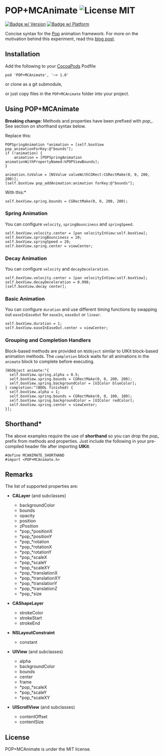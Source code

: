 POP+MCAnimate ![License MIT](https://go-shields.herokuapp.com/license-MIT-blue.png)
=============

[![Badge w/ Version](https://cocoapod-badges.herokuapp.com/v/POP+MCAnimate/badge.png)](https://github.com/matthewcheok/POP-MCAnimate)
[![Badge w/ Platform](https://cocoapod-badges.herokuapp.com/p/POP+MCAnimate/badge.svg)](https://github.com/matthewcheok/POP-MCAnimate)

Concise syntax for the [Pop](https://github.com/facebook/pop) animation framework. For more on the motivation behind this experiment, read this [blog post](http://blog.matthewcheok.com/making-your-animations-pop/).

## Installation

Add the following to your [CocoaPods](http://cocoapods.org/) Podfile

    pod 'POP+MCAnimate', '~> 1.0'

or clone as a git submodule,

or just copy files in the ```POP+MCAnimate``` folder into your project.

## Using POP+MCAnimate

**Breaking change:** Methods and properties have been prefixed with *pop_*. See section on shorthand syntax below.

Replace this:

    POPSpringAnimation *animation = [self.boxView pop_animationForKey:@"bounds"];
    if (!animation) {
        animation = [POPSpringAnimation animationWithPropertyNamed:kPOPViewBounds];
    }

    animation.toValue = [NSValue valueWithCGRect:CGRectMake(0, 0, 200, 200)];
    [self.boxView pop_addAnimation:animation forKey:@"bounds"];

With this:*

    self.boxView.spring.bounds = CGRectMake(0, 0, 200, 200);

### Spring Animation

You can configure `velocity`, `springBounciness` and `springSpeed`.

    self.boxView.velocity.center = [pan velocityInView:self.boxView];
    self.boxView.springBounciness = 20;
    self.boxView.springSpeed = 20;
    self.boxView.spring.center = viewCenter;

### Decay Animation

You can configure `velocity` and `decayDeceleration`.

    self.boxView.velocity.center = [pan velocityInView:self.boxView];
    self.boxView.decayDeceleration = 0.998;
    [self.boxView.decay center];

### Basic Animation

You can configure `duration` and use different timing functions by swapping out `easeInEaseOut` for  `easeIn`, `easeOut` or `linear`.

    self.boxView.duration = 1;
    self.boxView.easeInEaseOut.center = viewCenter;


### Grouping and Completion Handlers

Block-based methods are provided on `NSObject` similar to UIKit block-based animation methods. The `completion` block waits for all animations in the `animate` block to complete before executing.

    [NSObject animate:^{
      self.boxView.spring.alpha = 0.5;
      self.boxView.spring.bounds = CGRectMake(0, 0, 200, 200);
      self.boxView.spring.backgroundColor = [UIColor blueColor];
    } completion:^(BOOL finished) {
      self.boxView.alpha = 1;
      self.boxView.spring.bounds = CGRectMake(0, 0, 100, 100);
      self.boxView.spring.backgroundColor = [UIColor redColor];
      self.boxView.spring.center = viewCenter;
    }];

## Shorthand*

The above examples require the use of **shorthand** so you can drop the *pop_* prefix from methods and properties. Just include the following in your pre-compiled header file after importing **UIKit**:

    #define MCANIMATE_SHORTHAND
    #import <POP+MCAnimate.h>

## Remarks

The list of supported properties are:
- **CALayer** (and subclasses)
  - backgroundColor
  - bounds
  - opacity
  - position
  - zPosition
  - *pop_*positionX
  - *pop_*positionY
  - *pop_*rotation
  - *pop_*rotationX
  - *pop_*rotationY
  - *pop_*scaleX
  - *pop_*scaleY
  - *pop_*scaleXY
  - *pop_*translationX
  - *pop_*translationXY
  - *pop_*translationY
  - *pop_*translationZ
  - *pop_*size


- **CAShapeLayer**
  - strokeColor
  - strokeStart
  - strokeEnd


- **NSLayoutConstraint**
  - constant


- **UIView** (and subclasses)
  - alpha
  - backgroundColor
  - bounds
  - center
  - frame
  - *pop_*scaleX
  - *pop_*scaleY
  - *pop_*scaleXY


- **UIScrollView** (and subclasses)
  - contentOffset
  - contentSize


## License

POP+MCAnimate is under the MIT license.
